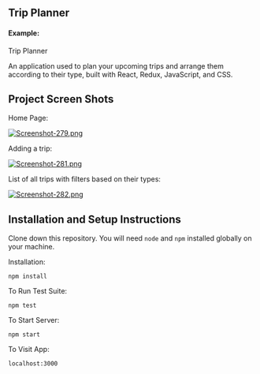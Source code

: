 ## Trip Planner

#### Example:

Trip Planner 

An application used to plan your upcoming trips and arrange them according to their type, built with React, Redux, JavaScript, and CSS.




## Project Screen Shots

Home Page: 

[![Screenshot-279.png](https://i.postimg.cc/655w24m0/Screenshot-279.png)](https://postimg.cc/ThSBB1GL)

Adding a trip:

[![Screenshot-281.png](https://i.postimg.cc/k4mPn2SW/Screenshot-281.png)](https://postimg.cc/R3XDdVX0)

List of all trips with filters based on their types:

[![Screenshot-282.png](https://i.postimg.cc/65ms8jRW/Screenshot-282.png)](https://postimg.cc/SJC15GD3)

## Installation and Setup Instructions


Clone down this repository. You will need `node` and `npm` installed globally on your machine.  

Installation:

`npm install`  

To Run Test Suite:  

`npm test`  

To Start Server:

`npm start`  

To Visit App:

`localhost:3000`  

